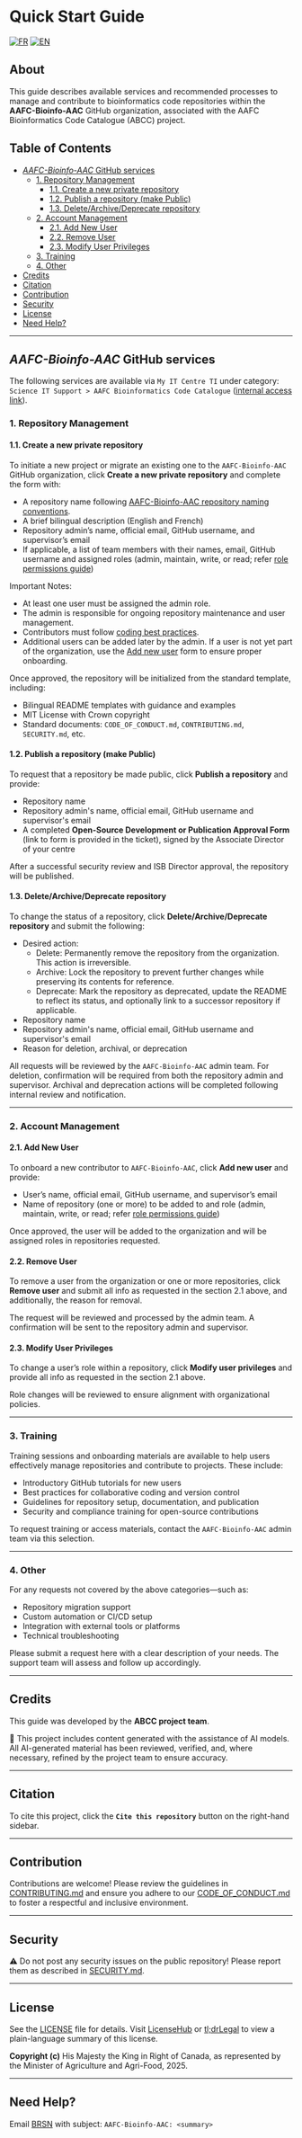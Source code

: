 <!-- omit in toc -->
# Quick Start Guide

[![FR](https://img.shields.io/badge/lang-FR-yellow.svg)](README_FR.md)
[![EN](https://img.shields.io/badge/lang-EN-blue.svg)](https://github.com/AAFC-Bioinfo-AAC/quick-start-guide)

<!-- omit in toc -->
## About

This guide describes available services and recommended processes to manage and contribute to bioinformatics code repositories within the **AAFC-Bioinfo-AAC** GitHub organization, associated with the AAFC Bioinformatics Code Catalogue (ABCC) project.

<!-- omit in toc -->
## Table of Contents

- [*AAFC-Bioinfo-AAC* GitHub services](#aafc-bioinfo-aac-github-services)
  - [1. Repository Management](#1-repository-management)
    - [1.1. Create a new private repository](#11-create-a-new-private-repository)
    - [1.2. Publish a repository (make Public)](#12-publish-a-repository-make-public)
    - [1.3. Delete/Archive/Deprecate repository](#13-deletearchivedeprecate-repository)
  - [2. Account Management](#2-account-management)
    - [2.1. Add New User](#21-add-new-user)
    - [2.2. Remove User](#22-remove-user)
    - [2.3. Modify User Privileges](#23-modify-user-privileges)
  - [3. Training](#3-training)
  - [4. Other](#4-other)
- [Credits](#credits)
- [Citation](#citation)
- [Contribution](#contribution)
- [Security](#security)
- [License](#license)
- [Need Help?](#need-help)

---

## *AAFC-Bioinfo-AAC* GitHub services

The following services are available via `My IT Centre TI` under category: `Science IT Support > AAFC Bioinformatics Code Catalogue` ([internal access link](https://aafcaac-dwp.ca.onbmc.com/dwp/rest/share/OJSXG33VOJRWKVDZOBST2U2CL5IVKRKTKREU6TSOIFEVERJGORSW4YLOOREWIPKBI5DUKWKKHA4EUNKUJBBUCU2KJNAVASSTJJFUCUCKJM4TKWRGOJSXG33VOJRWKSLEHU2TANJGMNXW45DFPB2FI6LQMU6UGQKUIFGE6R27JBHU2RI=)).

### 1. Repository Management

#### 1.1. Create a new private repository

To initiate a new project or migrate an existing one to the `AAFC-Bioinfo-AAC` GitHub organization, click **Create a new private repository** and complete the form with:

- A repository name following [AAFC-Bioinfo-AAC repository naming conventions](./docs/repo-naming-style-guide.md).
- A brief bilingual description (English and French)
- Repository admin’s name, official email, GitHub username, and supervisor’s email
- If applicable, a list of team members with their names, email, GitHub username and assigned roles (admin, maintain, write, or read; refer [role permissions guide](https://docs.github.com/en/organizations/managing-user-access-to-your-organizations-repositories/managing-repository-roles/repository-roles-for-an-organization#permissions-for-each-role))

Important Notes:

- At least one user must be assigned the admin role.
- The admin is responsible for ongoing repository maintenance and user management.
- Contributors must follow [coding best practices](./docs/coding-best-practices.md).
- Additional users can be added later by the admin. If a user is not yet part of the organization, use the [Add new user](./README.md#21-add-new-user) form to ensure proper onboarding.

Once approved, the repository will be initialized from the standard template, including:

- Bilingual README templates with guidance and examples
- MIT License with Crown copyright
- Standard documents: `CODE_OF_CONDUCT.md`, `CONTRIBUTING.md`, `SECURITY.md`, etc.

#### 1.2. Publish a repository (make Public)

To request that a repository be made public, click **Publish a repository** and provide:

- Repository name
- Repository admin's name, official email, GitHub username and supervisor's email
- A completed **Open-Source Development or Publication Approval Form** (link to form is provided in the ticket), signed by the Associate Director of your centre

After a successful security review and ISB Director approval, the repository will be published.

#### 1.3. Delete/Archive/Deprecate repository

To change the status of a repository, click **Delete/Archive/Deprecate repository** and submit the following:

- Desired action:
  - Delete: Permanently remove the repository from the organization. This action is irreversible.
  - Archive: Lock the repository to prevent further changes while preserving its contents for reference.
  - Deprecate: Mark the repository as deprecated, update the README to reflect its status, and optionally link to a successor repository if applicable.
- Repository name
- Repository admin's name, official email, GitHub username and supervisor's email
- Reason for deletion, archival, or deprecation

All requests will be reviewed by the `AAFC-Bioinfo-AAC` admin team. For deletion, confirmation will be required from both the repository admin and supervisor. Archival and deprecation actions will be completed following internal review and notification.

---

### 2. Account Management

#### 2.1. Add New User

To onboard a new contributor to `AAFC-Bioinfo-AAC`, click **Add new user** and provide:

- User’s name, official email, GitHub username, and supervisor’s email
- Name of repository (one or more) to be added to and role (admin, maintain, write, or read; refer [role permissions guide](https://docs.github.com/en/organizations/managing-user-access-to-your-organizations-repositories/managing-repository-roles/repository-roles-for-an-organization#permissions-for-each-role))

Once approved, the user will be added to the organization and will be assigned roles in repositories requested.

#### 2.2. Remove User

To remove a user from the organization or one or more repositories, click **Remove user** and submit all info as requested in the section 2.1 above, and additionally, the reason for removal.

The request will be reviewed and processed by the admin team. A confirmation will be sent to the repository admin and supervisor.

#### 2.3. Modify User Privileges

To change a user’s role within a repository, click **Modify user privileges** and provide all info as requested in the section 2.1 above.

Role changes will be reviewed to ensure alignment with organizational policies.

---

### 3. Training

Training sessions and onboarding materials are available to help users effectively manage repositories and contribute to projects. These include:

- Introductory GitHub tutorials for new users
- Best practices for collaborative coding and version control
- Guidelines for repository setup, documentation, and publication
- Security and compliance training for open-source contributions

To request training or access materials, contact the `AAFC-Bioinfo-AAC` admin team via this selection.

---

### 4. Other

For any requests not covered by the above categories—such as:

- Repository migration support
- Custom automation or CI/CD setup
- Integration with external tools or platforms
- Technical troubleshooting

Please submit a request here with a clear description of your needs. The support team will assess and follow up accordingly.

---

## Credits

This guide was developed by the **ABCC project team**.

🤖 This project includes content generated with the assistance of AI models. All AI-generated material has been reviewed, verified, and, where necessary, refined by the project team to ensure accuracy.

---

## Citation

To cite this project, click the **`Cite this repository`** button on the right-hand sidebar.

---

## Contribution

Contributions are welcome! Please review the guidelines in [CONTRIBUTING.md](CONTRIBUTING.md) and ensure you adhere to our [CODE_OF_CONDUCT.md](CODE_OF_CONDUCT.md) to foster a respectful and inclusive environment.

---

## Security

⚠️ Do not post any security issues on the public repository! Please report them as described in [SECURITY.md](SECURITY.md).

---

## License

See the [LICENSE](LICENSE) file for details. Visit [LicenseHub](https://licensehub.org) or [tl;drLegal](https://www.tldrlegal.com/) to view a plain-language summary of this license.

**Copyright (c)** His Majesty the King in Right of Canada, as represented by the Minister of Agriculture and Agri-Food, 2025.

---

## Need Help?

Email [BRSN](mailto:aafc.bioinfosupport.aac@agr.gc.ca) with subject: `AAFC-Bioinfo-AAC: <summary>`
